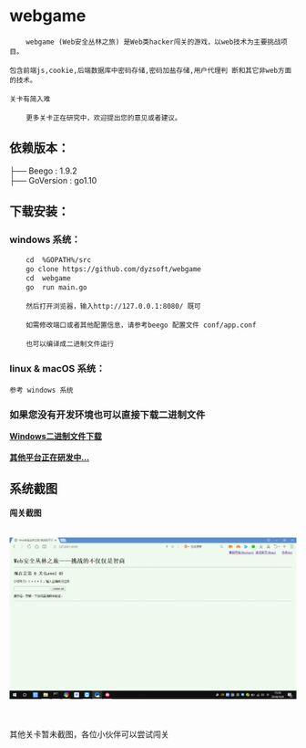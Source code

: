 # webgame
```
    webgame (Web安全丛林之旅) 是Web类hacker闯关的游戏，以web技术为主要挑战项目。

包含前端js,cookie,后端数据库中密码存储,密码加盐存储,用户代理判 断和其它非web方面的技术。

关卡有简入难

    更多关卡正在研究中，欢迎提出您的意见或者建议。

```
## 依赖版本：
 ├── Beego     : 1.9.2 <br>
 ├── GoVersion : go1.10

## 下载安装：

### windows 系统：
```
    cd  %GOPATH%/src
    go clone https://github.com/dyzsoft/webgame
    cd  webgame
    go  run main.go

    然后打开浏览器，输入http://127.0.0.1:8080/ 既可

    如需修改端口或者其他配置信息，请参考beego 配置文件 conf/app.conf

    也可以编译成二进制文件运行
```

### linux & macOS 系统：
    参考 windows 系统

### 如果您没有开发环境也可以直接下载二进制文件

   [**Windows二进制文件下载**](githubimage/webgame.tar.gz)  <br>
   <br>
   [**其他平台正在研发中...**]()


## 系统截图

   **闯关截图** <br>
   <br>
   <br>
   ![](githubimage/1.gif) <br>
   <br>
   <br>
   
   其他关卡暂未截图，各位小伙伴可以尝试闯关

